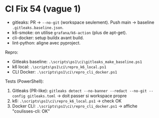 # CI Fix 54 (vague 1)

* gitleaks: PR -> `--no-git` (workspace seulement). Push main -> baseline `.gitleaks.baseline.json`.
* k6-smoke: on utilise `grafana/k6-action` (plus de apt-get).
* cli-docker: setup buildx avant build.
* lint-python: aligne avec pyproject.

Repro:

* Gitleaks baseline: `.\scripts\ps1\ci\gitleaks_make_baseline.ps1`
* k6 local: `.\scripts\ps1\ci\repro_k6_local.ps1`
* CLI Docker: `.\scripts\ps1\ci\repro_cli_docker.ps1`

Tests (PowerShell):

1. Gitleaks (PR-like): `gitleaks detect --no-banner --redact --no-git --config gitleaks.toml` -> doit passer si workspace propre
2. k6: `.\scripts\ps1\ci\repro_k6_local.ps1` -> check OK
3. Docker CLI: `.\scripts\ps1\ci\repro_cli_docker.ps1` -> affiche "coulisses-cli: OK"
